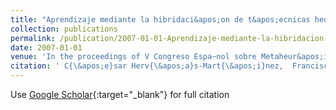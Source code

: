 ```yaml
---
title: "Aprendizaje mediante la hibridaci&apos;on de t&apos;ecnicas heur&apos;isticas y estad&apos;isticas de optimizaci&apos;on en regresi&apos;on log&apos;istica binaria"
collection: publications
permalink: /publication/2007-01-01-Aprendizaje-mediante-la-hibridacion-de-tecnicas-heuristicas-y-estadisticas-de-optimizacion-en-regresion-logistica-binaria
date: 2007-01-01
venue: 'In the proceedings of V Congreso Espa~nol sobre Metaheur&apos;isticas and Algoritmos Evolutivos y Bioinspirados (MAEB07)'
citation: ' C{\&apos;e}sar Herv{\&apos;a}s-Mart{\&apos;i}nez,  Francisco Mart{\&apos;i}nez-Estudillo,  Alfonso Mart{\&apos;i}nez-Estudillo,  Pedro Guti{\&apos;e}rrez,  Juan Fern{\&apos;a}ndez, &quot;Aprendizaje mediante la hibridaci&amp;apos;on de t&amp;apos;ecnicas heur&amp;apos;isticas y estad&amp;apos;isticas de optimizaci&amp;apos;on en regresi&amp;apos;on log&amp;apos;istica binaria.&quot; In the proceedings of V Congreso Espa~nol sobre Metaheur&amp;apos;isticas and Algoritmos Evolutivos y Bioinspirados (MAEB07), 2007.'
---
```

Use [Google Scholar](https://scholar.google.com/scholar?q=Aprendizaje+mediante+la+hibridaci&#x27;on+de+t&#x27;ecnicas+heur&#x27;isticas+y+estad&#x27;isticas+de+optimizaci&#x27;on+en+regresi&#x27;on+log&#x27;istica+binaria){:target="_blank"} for full citation